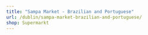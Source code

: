 ```yaml
---
title: "Sampa Market - Brazilian and Portuguese"
url: /dublin/sampa-market-brazilian-and-portuguese/
shop: Supermarkt
---
```

